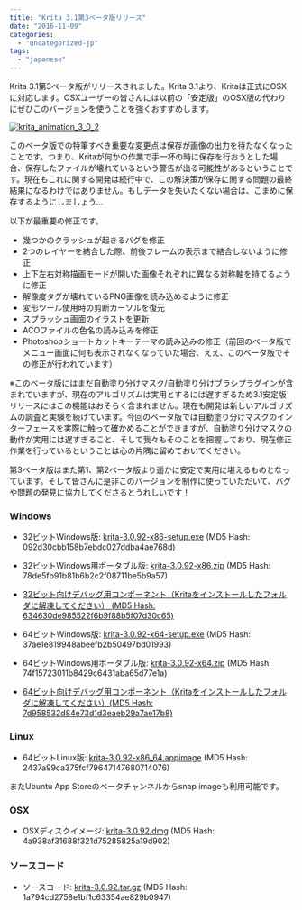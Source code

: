 ```yaml
---
title: "Krita 3.1第3ベータ版リリース"
date: "2016-11-09"
categories: 
  - "uncategorized-jp"
tags: 
  - "japanese"
---
```


Krita 3.1第3ベータ版がリリースされました。Krita 3.1より、Kritaは正式にOSXに対応します。OSXユーザーの皆さんには以前の「安定版」のOSX版の代わりにぜひこのバージョンを使うことを強くおすすめします。

[![krita_animation_3_0_2](/images/posts/2016/krita_animation_3_0_2-1024x826.gif)](/images/posts/2016/krita_animation_3_0_2.gif)

このベータ版での特筆すべき重要な変更点は保存が画像の出力を待たなくなったことです。つまり、Kritaが何かの作業で手一杯の時に保存を行おうとした場合、保存したファイルが壊れているという警告が出る可能性があるということです。現在もこれに関する開発は続行中で、この解決策が保存に関する問題の最終結果になるわけではありません。もしデータを失いたくない場合は、こまめに保存するようにしましょう…

以下が最重要の修正です。

- 幾つかのクラッシュが起きるバグを修正
- 2つのレイヤーを結合した際、前後フレームの表示まで結合しないように修正
- 上下左右対称描画モードが開いた画像それぞれに異なる対称軸を持てるように修正
- 解像度タグが壊れているPNG画像を読み込めるように修正
- 変形ツール使用時の剪断カーソルを復元
- スプラッシュ画面のイラストを更新
- ACOファイルの色名の読み込みを修正
- Photoshopショートカットキーテーマの読み込みの修正（前回のベータ版でメニュー画面に何も表示されなくなっていた場合、ええ、このベータ版でその修正が行われています）

※このベータ版にはまだ自動塗り分けマスク/自動塗り分けブラシプラグインが含まれていますが、現在のアルゴリズムは実用とするには遅すぎるため3.1安定版リリースにはこの機能はおそらく含まれません。現在も開発は新しいアルゴリズムの調査と実験を続けています。今回のベータ版では自動塗り分けマスクのインターフェースを実際に触って確かめることができますが、自動塗り分けマスクの動作が実用には遅すぎること、そして我々もそのことを把握しており、現在修正作業を行っているということは心の片隅に留めておいてください。

第3ベータ版はまた第1、第2ベータ版より遥かに安定で実用に堪えるものとなっています。そして皆さんに是非このバージョンを制作に使っていただいて、バグや問題の発見に協力してくださるとうれしいです！

### Windows

- 32ビットWindows版: [krita-3.0.92-x86-setup.exe](http://download.kde.org/unstable/krita/3.0.92/krita-3.0.92-x86-setup.exe) (MD5 Hash: 092d30cbb158b7ebdc027ddba4ae768d)
- 32ビットWindows用ポータブル版: [krita-3.0.92-x86.zip](http://download.kde.org/unstable/krita/3.0.92/krita-3.0.92-x86.zip) (MD5 Hash: 78de5fb91b81b6b2c2f08711be5b9a57)
- [32ビット向けデバッグ用コンポーネント（Kritaをインストールしたフォルダに解凍してください） (MD5 Hash: 634630de985522f6b9f88b5f07d30c65)](http://download.kde.org/unstable/krita/3.0.92/krita-3.0.92-x86-dbg.zip)

- 64ビットWindows版: [krita-3.0.92-x64-setup.exe](http://download.kde.org/unstable/krita/3.0.92/krita-3.0.92-x64-setup.exe) (MD5 Hash: 37ae1e819948abeefb2b50497bd01993)
- 64ビットWindows用ポータブル版: [krita-3.0.92-x64.zip](http://download.kde.org/unstable/krita/3.0.92/krita-3.0.92-x64.zip) (MD5 Hash: 74f15723011b8429c6431aba65d77e1a)
- [64ビット向けデバッグ用コンポーネント（Kritaをインストールしたフォルダに解凍してください）(MD5 Hash: 7d958532d84e73d1d3eaeb29a7ae17b8)](http://download.kde.org/unstable/krita/3.0.92/krita-3.0.92-x64-dbg.zip)

### Linux

- 64ビットLinux版: [krita-3.0.92-x86\_64.appimage](http://download.kde.org/unstable/krita/3.0.92/krita-3.0.92-x86_64.appimage) (MD5 Hash: 2437a99ca375fcf79647147680714076)

またUbuntu App Storeのベータチャンネルからsnap imageも利用可能です。

### OSX

- OSXディスクイメージ: [krita-3.0.92.dmg](http://download.kde.org/unstable/krita/3.0.92/krita-3.0.92.dmg) (MD5 Hash: 4a938af31688f321d75285825a19d902)

### ソースコード

- ソースコード: [krita-3.0.92.tar.gz](http://download.kde.org/unstable/krita/3.0.92/krita-3.0.92.tar.gz) (MD5 Hash: 1a794cd2758e1bf1c63354ae829b0947)
